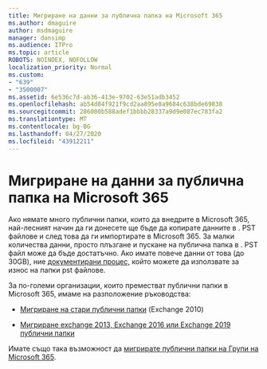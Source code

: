 ```yaml
---
title: Мигриране на данни за публична папка на Microsoft 365
ms.author: dmaguire
author: msdmaguire
manager: dansimp
ms.audience: ITPro
ms.topic: article
ROBOTS: NOINDEX, NOFOLLOW
localization_priority: Normal
ms.custom:
- "639"
- "3500007"
ms.assetid: 6e536c7d-ab36-413e-9702-63e51adb3452
ms.openlocfilehash: ab54d84f921f9cd2aa895e8a9684c638bde69838
ms.sourcegitcommit: 286000b588adef1bbbb28337a9d9e087ec783fa2
ms.translationtype: MT
ms.contentlocale: bg-BG
ms.lasthandoff: 04/27/2020
ms.locfileid: "43912211"
---
```

# <a name="migrate-public-folder-data-to-microsoft-365"></a>Мигриране на данни за публична папка на Microsoft 365

Ако нямате много публични папки, които да внедрите в Microsoft 365, най-лесният начин да ги донесете ще бъде да копирате данните в . PST файлове и след това да ги импортирате в Microsoft 365. За малки количества данни, просто плъзгане и пускане на публична папка в . PST файл може да бъде достатъчно. Ако имате повече данни от това (до 30GB), ние [документирани процес,](https://technet.microsoft.com/library/dn874017%28v=exchg.150%29.aspx) който можете да използвате за износ на папки pst файлове.
  
За по-големи организации, които преместват публични папки в Microsoft 365, имаме на разположение ръководства:
  
- [Мигриране на стари публични папки](https://docs.microsoft.com/exchange/collaboration-exo/public-folders/batch-migration-of-legacy-public-folders) (Exchange 2010)

- [Мигриране exchange 2013, Exchange 2016 или Exchange 2019 публични папки](https://docs.microsoft.com/Exchange/collaboration/public-folders/migrate-to-exchange-online)

Имате също така възможност да [мигрирате публични папки на Групи на Microsoft 365](https://docs.microsoft.com/Exchange/collaboration/public-folders/migrate-to-office-365-groups).
  